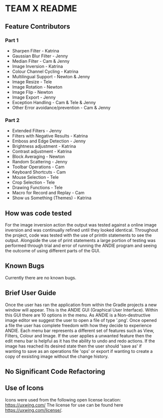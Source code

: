 # TEAM X README 

## Feature Contributors
### Part 1
- Sharpen Filter - Katrina
- Gaussian Blur Filter - Jenny
- Median Filter - Cam & Jenny
- Image Inversion - Katrina
- Colour Channel Cycling - Katrina
- Multilingual Support - Newton & Jenny
- Image Resize - Tele
- Image Rotation - Newton
- Image Flip - Newton
- Image Export - Jenny
- Exception Handling - Cam & Tele & Jenny
- Other Error avoidance/prevention - Cam & Jenny
### Part 2
 - Extended Filters - Jenny
 - Filters with Negative Results - Katrina 
 - Emboss and Edge Detection - Jenny
 - Brightness adjustment - Katrina 
 - Contrast adjustment - Katrina 
 - Block Averaging - Newton 
 - Random Scattering - Jenny
 - Toolbar Operations - Cam
 - Keyboard Shortcuts - Cam
 - Mouse Selection - Tele
 - Crop Selection - Tele
 - Drawing Functions - Tele
 - Macro for Record and Replay - Cam
 - Show us Something (Themes) - Katrina


  
## How was code tested 
For the image inversion action the output was tested against a online image inversion and was continually refined until they looked identical. Throughout the project, code was tested with the use of println statements to see the output. Alongside the use of print statements a large portion of testing was performed through trial and error of running the ANDIE program and seeing the outcome of using different parts of the GUI.

## Known Bugs
Currently there are no known bugs.

## Brief User Guide 
Once the user has ran the application from within the Gradle projects a new window will appear. This is the ANDIE GUI (Graphical User Interface). Within this GUI there are 10 options in the menu.
As ANDIE is a Non-destructive image editor we suggest the user to open a file of type '.png'. Once opened a file the user has complete freedom with how they decide to experience ANDIE. Each menu bar represents a different set of features such as View, Filters, Colour and Image. If the user applies a unwanted feature then the edit menu bar is helpful as it has the ability to undo and redo actions. If the image has reached its desired state then the user should 'save as' if wanting to save as an operations file 'ops' or export if wanting to create a copy of exsisting image without the change history.

## No Significant Code Refactoring


## Use of Icons
Icons were used from the following open license location:
https://uxwing.com/ The license for use can be found here https://uxwing.com/license/.